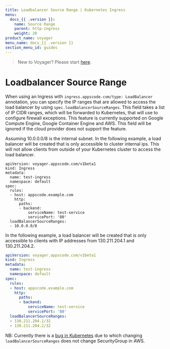 ```yaml
---
title: Loadbalancer Source Range | Kubernetes Ingress
menu:
  docs_{{ .version }}:
    name: Source Range
    parent: http-ingress
    weight: 20
product_name: voyager
menu_name: docs_{{ .version }}
section_menu_id: guides
---
```

> New to Voyager? Please start [here](/docs/concepts/overview.md).

# Loadbalancer Source Range

When using an Ingress with `ingress.appscode.com/type: LoadBalancer` annotation, you can specify the IP ranges
that are allowed to access the load balancer by using `spec.loadBalancerSourceRanges`.
This field takes a list of IP CIDR ranges, which will be forwarded to Kubernetes, that  will use to
configure firewall exceptions. This feature is currently supported on Google Compute Engine,
Google Container Engine and AWS. This field will be ignored if the cloud provider does not support the feature.

Assuming 10.0.0.0/8 is the internal subnet. In the following example, a load balancer will be created
that is only accessible to cluster internal ips. This will not allow clients from outside of your
Kubernetes cluster to access the load balancer.

```
apiVersion: voyager.appscode.com/v1beta1
kind: Ingress
metadata:
  name: test-ingress
  namespace: default
spec:
  rules:
  - host: appscode.example.com
    http:
      paths:
      - backend:
          serviceName: test-service
          servicePort: '80'
  loadBalancerSourceRanges:
  - 10.0.0.0/8
```

In the following example, a load balancer will be created that is only accessible to clients with
IP addresses from 130.211.204.1 and 130.211.204.2.

```yaml
apiVersion: voyager.appscode.com/v1beta1
kind: Ingress
metadata:
  name: test-ingress
  namespace: default
spec:
  rules:
  - host: appscode.example.com
    http:
      paths:
      - backend:
          serviceName: test-service
          servicePort: '80'
  loadBalancerSourceRanges:
  - 130.211.204.1/32
  - 130.211.204.2/32
```

NB: Currently there is a [bug in Kubernetes](https://github.com/kubernetes/kubernetes/issues/34218) due to which changing `loadBalancerSourceRanges` does not change SecurityGroup in AWS.
